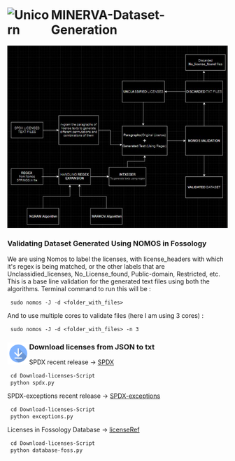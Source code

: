 # <img align="left" width=100px alt="Unicorn" src="https://media.giphy.com/media/3ohs4BSacFKI7A717y/giphy.gif" /> MINERVA-Dataset-Generation 




<img src="static\images\project_overview.png" alt="project-overview" width="700"/>


### Validating Dataset Generated Using NOMOS in Fossology
We are using Nomos to label the licenses, with license_headers with which it's regex is being matched, or the other labels that are Unclassidied_licenses, No_License_found, Public-domain, Restricted, etc. This is a base line validation for the generated text files using both the algorithms. Terminal command to run this will be  : 
```
 sudo nomos -J -d <folder_with_files>
```
And to use multiple cores to validate files (here I am using 3 cores) :
```
 sudo nomos -J -d <folder_with_files> -n 3
```

### <img align="left" width=50px alt="Download" src="static\images\download.png" /> Download licenses from JSON to txt


SPDX recent release -> [SPDX](https://spdx.org/licenses/licenses.json)
```
 cd Download-licenses-Script
 python spdx.py
```
SPDX-exceptions recent release -> [SPDX-exceptions](https://spdx.org/licenses/exceptions.json)
```
 cd Download-licenses-Script
 python exceptions.py
```
Licenses in Fossology Database -> [licenseRef](https://raw.githubusercontent.com/fossology/fossology/master/install/db/licenseRef.json)
```
 cd Download-licenses-Script
 python database-foss.py
```


